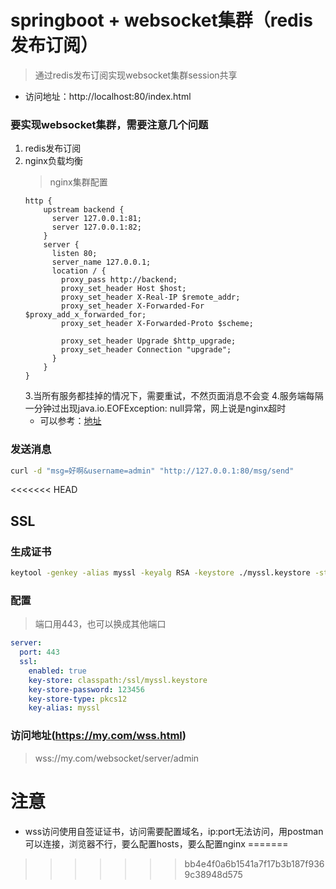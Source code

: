 # springboot + websocket集群（redis发布订阅）

> 通过redis发布订阅实现websocket集群session共享

* 访问地址：http://localhost:80/index.html

### 要实现websocket集群，需要注意几个问题
1. redis发布订阅
2. nginx负载均衡
    >    nginx集群配置
    ```shell
    http {
        upstream backend {
          server 127.0.0.1:81;
          server 127.0.0.1:82;
        }
        server {
          listen 80;
          server_name 127.0.0.1;
          location / {
            proxy_pass http://backend;
            proxy_set_header Host $host;
            proxy_set_header X-Real-IP $remote_addr;
            proxy_set_header X-Forwarded-For $proxy_add_x_forwarded_for;
            proxy_set_header X-Forwarded-Proto $scheme;
    
            proxy_set_header Upgrade $http_upgrade;
            proxy_set_header Connection "upgrade";
          }
        }
    }
    ```
    3.当所有服务都挂掉的情况下，需要重试，不然页面消息不会变
    4.服务端每隔一分钟过出现java.io.EOFException: null异常，网上说是nginx超时
    * 可以参考：[地址](https://zhangyuliang1994.github.io/nginx-websocket%E8%BF%9E%E6%8E%A5%E9%94%99%E8%AF%AF-java-io-EOFException-null/index.html)

### 发送消息

```bash
curl -d "msg=好啊&username=admin" "http://127.0.0.1:80/msg/send"
```
<<<<<<< HEAD

## SSL

### 生成证书

```bash
keytool -genkey -alias myssl -keyalg RSA -keystore ./myssl.keystore -storetype pkcs12
```

### 配置

> 端口用443，也可以换成其他端口

```yaml
server:
  port: 443
  ssl:
    enabled: true
    key-store: classpath:/ssl/myssl.keystore
    key-store-password: 123456
    key-store-type: pkcs12
    key-alias: myssl
```

### 访问地址(https://my.com/wss.html)

> wss://my.com/websocket/server/admin

# 注意

* wss访问使用自签证证书，访问需要配置域名，ip:port无法访问，用postman可以连接，浏览器不行，要么配置hosts，要么配置nginx
=======
>>>>>>> bb4e4f0a6b1541a7f17b3b187f9369c38948d575
